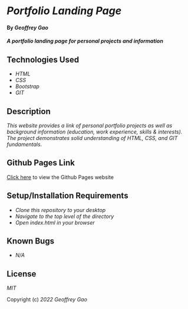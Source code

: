 # _Portfolio Landing Page_

#### By _Geoffrey Gao_

#### _A portfolio landing page for personal projects and information_

## Technologies Used

* _HTML_
* _CSS_
* _Bootstrap_
* _GIT_

## Description

_This website provides a link of personal portfolio projects as well as background information (education, work experience, skills & interests). The project demonstrates solid understanding of HTML, CSS, and GIT fundamentals._

## Github Pages Link

[Click here](https://geoffreygao1.github.io/portfolio/) to view the Github Pages website

## Setup/Installation Requirements

* _Clone this repository to your desktop_
* _Navigate to the top level of the directory_
* _Open index.html in your browser_

## Known Bugs

* _N/A_

## License

_MIT_

Copyright (c) _2022_ _Geoffrey Gao_